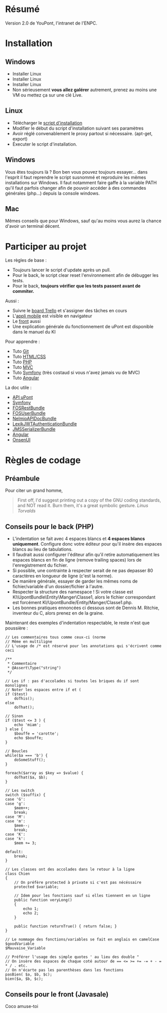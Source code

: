 Résumé
======

Version 2.0 de YouPont, l'intranet de l'ENPC.


Installation
============

Windows
-------

- Installer Linux
- Installer Linux
- Installer Linux
- Non sérieusement **vous allez galérer** autrement, prenez au moins une VM ou mettez ça sur une clé Live.

Linux
-----

- Télécharger le [script d'installation](http://git.enpc.org/ki/youpont/raw/master/install.sh)
- Modifier le début du script d'installation suivant ses paramètres
- Avoir réglé convenablement le proxy partout si nécessaire. (apt-get, export)
- Éxecuter le script d'installation.

Windows
-------

Vous êtes toujours là ?
Bon ben vous pouvez toujours essayer... dans l'esprit il faut reprendre le script susnommé et reproduire les mêmes installations sur Windows. Il faut notamment faire gaffe à la variable PATH qu'il faut parfois changer afin de pouvoir accéder à des commandes générales (php...) depuis la console windows.

Mac
-------

Mêmes conseils que pour Windows, sauf qu'au moins vous aurez la chance d'avoir un terminal décent.


Participer au projet
====================

Les règles de base :

- Toujours lancer le script d'update après un pull.
- Pour le back, le script clear reset l'environnement afin de débugger les tests.
- Pour le back, **toujours vérifier que les tests passent avant de commiter.**


Aussi :

- Suivre le [board Trello](https://trello.com/b/a7pIk6zk/youpont) et s'assigner des tâches en cours
- L'[appli mobile](http://localhost/v2-pg/) est visible en navigateur
- Le [front](http://localhost/v2-ng/) aussi
- Une explication générale du fonctionnement de uPont est disponible dans le manuel du KI


Pour apprendre :

- Tuto [Git](http://openclassrooms.com/courses/gerez-vos-codes-source-avec-git)
- Tuto [HTML/CSS](http://openclassrooms.com/courses/apprenez-a-creer-votre-site-web-avec-html5-et-css3)
- Tuto [PHP](http://openclassrooms.com/courses/concevez-votre-site-web-avec-php-et-mysql)
- Tuto [MVC](http://openclassrooms.com/courses/concevez-votre-site-web-avec-php-et-mysql/organiser-son-code-selon-l-architecture-mvc)
- Tuto [Symfony](http://openclassrooms.com/courses/developpez-votre-site-web-avec-le-framework-symfony2) (très costaud si vous n'avez jamais vu de MVC)
- Tuto [Angular](http://openclassrooms.com/courses/angular-js)


La doc utile :

- [API uPont](http://localhost/v2-api/)
- [Symfony](http://symfony.com/doc/current/index.html)
- [FOSRestBundle](http://symfony.com/doc/master/bundles/FOSRestBundle/index.html)
- [FOSUserBundle](https://github.com/FriendsOfSymfony/FOSUserBundle/blob/master/Resources/doc/index.md)
- [NelmioAPIDocBundle](https://github.com/nelmio/NelmioApiDocBundle/blob/master/Resources/doc/index.md)
- [LexikJWTAuthenticationBundle](https://github.com/lexik/LexikJWTAuthenticationBundle/blob/master/Resources/doc/index.md)
- [JMSSerializerBundle](http://jmsyst.com/bundles/JMSSerializerBundle)
- [Angular](https://docs.angularjs.org/api)
- [OnsenUI](http://onsen.io/guide/overview.html)


Règles de codage
================


Préambule
---------

Pour citer un grand homme,
> First off, I'd suggest printing out a copy of the GNU coding standards, and NOT read it.  Burn them, it's a great symbolic gesture. *Linus Torvalds*


Conseils pour le back (PHP)
---------------------------

- L'indentation se fait avec 4 espaces blancs et **4 espaces blancs uniquement**. Configure donc votre éditeur pour qu'il insère des espaces blancs au lieu de tabulations.
- Il faudrait aussi configurer l'éditeur afin qu'il retire automatiquement les espaces blancs en fin de ligne (remove trailing spaces) lors de l'enregistrement du fichier.
- Si possible, une contrainte à respecter serait de ne pas depasser 80 caractères en longueur de ligne (c'est la norme).
- De manière générale, essayer de garder les mêmes noms de fichier/variable d'un dossier/fichier à l'autre.
- Respecter la structure des namespace ! Si votre classe est KI\UpontBundle\Entity\Manger\Classe1, alors le fichier correspondant est forcément KI/UpontBundle/Entity/Manger/Classe1.php.
- Les bonnes pratiques ennoncées ci dessous sont de Dennis M. Ritchie, inventeur du C, alors prenez en de la graine.


Maintenant des exemples d'indentation respectable, le reste n'est que poussière :

    // Les commentaires tous comme ceux-ci (norme
    // Même en multiligne
    // L'usage de /* est réservé pour les annotations qui s'écrivent comme ceci

    /**
     * Commentaire
     * @Assert\Type("string")
     */

    // Les if : pas d'accolades si toutes les briques du if sont monolignes
    // Noter les espaces entre if et (
    if ($test)
        doThis();
    else
        doThat();

    // Sinon
    if ($test <= 3 ) {
        echo 'miam';
    } else {
        $bouffe = 'carotte';
        echo $bouffe;
    }

    // Boucles
    while($a === 'b') {
        doSomeStuff();
    }

    foreach($array as $key => $value) {
        doThat($a, $b);
    }

    // Les switch
    switch ($suffix) {
    case 'G':
    case 'g':
        $mem++;
        break;
    case 'M':
    case 'm':
        $mem--;
        break;
    case 'K':
    case 'k':
        $mem += 3;

    default:
        break;
    }

    // Les classes ont des accolades dans le retour à la ligne
    class Chien
    {
        // On préfère protected à private si c'est pas nécéssaire
        protected $variable;

        // Idem pour les fonctions sauf si elles tiennent en un ligne
        public function veryLong()
        {
            echo 1;
            echo 2;
        }

        public function returnTrue() { return false; }
    }

    // Le nommage des fonctions/variables se fait en anglais en camelCase
    $goodVariable
    $Mauvaise_Variable

    // Préférer l'usage des simple quotes ' au lieu des double "
    // On insère des espaces de chaque coté autour de == <= >= += -= + - = * / . etc.
    // On n'écarte pas les parenthèses dans les fonctions
    pasBien( $a, $b, $c);
    bien($a, $b, $c);



Conseils pour le front (Javasale)
---------------------------------

Coco amuse-toi
